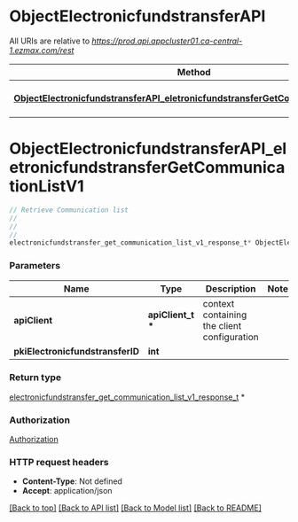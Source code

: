 # ObjectElectronicfundstransferAPI

All URIs are relative to *https://prod.api.appcluster01.ca-central-1.ezmax.com/rest*

Method | HTTP request | Description
------------- | ------------- | -------------
[**ObjectElectronicfundstransferAPI_eletronicfundstransferGetCommunicationListV1**](ObjectElectronicfundstransferAPI.md#ObjectElectronicfundstransferAPI_eletronicfundstransferGetCommunicationListV1) | **GET** /1/object/electronicfundstransfer/{pkiElectronicfundstransferID}/getCommunicationList | Retrieve Communication list


# **ObjectElectronicfundstransferAPI_eletronicfundstransferGetCommunicationListV1**
```c
// Retrieve Communication list
//
// 
//
electronicfundstransfer_get_communication_list_v1_response_t* ObjectElectronicfundstransferAPI_eletronicfundstransferGetCommunicationListV1(apiClient_t *apiClient, int pkiElectronicfundstransferID);
```

### Parameters
Name | Type | Description  | Notes
------------- | ------------- | ------------- | -------------
**apiClient** | **apiClient_t \*** | context containing the client configuration |
**pkiElectronicfundstransferID** | **int** |  | 

### Return type

[electronicfundstransfer_get_communication_list_v1_response_t](electronicfundstransfer_get_communication_list_v1_response.md) *


### Authorization

[Authorization](../README.md#Authorization)

### HTTP request headers

 - **Content-Type**: Not defined
 - **Accept**: application/json

[[Back to top]](#) [[Back to API list]](../README.md#documentation-for-api-endpoints) [[Back to Model list]](../README.md#documentation-for-models) [[Back to README]](../README.md)

